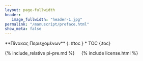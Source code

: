 ```yaml
---
layout: page-fullwidth
header:
   image_fullwidth: "header-1.jpg"
permalink: "/manuscript/preface.html"
show_meta: false
---
```


<div class="row">
<div class="medium-4 medium-push-8 columns" markdown="1">
<div class="panel radius" markdown="1">
**Πίνακας Περιεχομένων**
{: #toc }
*  TOC
{:toc}
</div>
</div><!-- /.medium-4.columns -->

<div class="medium-8 medium-pull-4 columns" markdown="1">

{% include_relative pi-pre.md %}

{% include license.html %}

</div><!-- /.medium-8.columns -->
</div><!-- /.row -->
